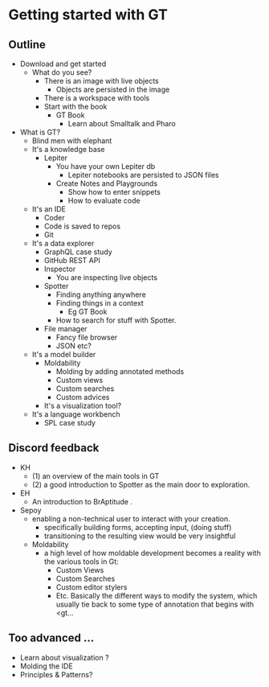 # Getting started with GT  
  
## Outline  
  
* Download and get started  
    * What do you see?  
        * There is an image with live objects  
            * Objects are persisted in the image  
        * There is a workspace with tools  
        * Start with the book  
            * GT Book  
                * Learn about Smalltalk and Pharo  
* What is GT?  
    * Blind men with elephant  
    * It's a knowledge base  
        * Lepiter  
            * You have your own Lepiter db  
                * Lepiter notebooks are persisted to JSON files  
            * Create Notes and Playgrounds  
                * Show how to enter snippets  
                * How to evaluate code  
    * It's an IDE  
        * Coder  
        * Code is saved to repos  
        * Git  
    * It's a data explorer  
        * GraphQL case study  
        * GitHub REST API  
        * Inspector  
            * You are inspecting live objects  
        * Spotter  
            * Finding anything anywhere  
            * Finding things in a context  
                * Eg GT Book  
            * How to search for stuff with Spotter.  
        * File manager  
            * Fancy file browser  
            * JSON etc?  
    * It's a model builder  
        * Moldability  
            * Molding by adding annotated methods  
            * Custom views  
            * Custom searches  
            * Custom advices  
        * It's a visualization tool?  
    * It's a language workbench  
        * SPL case study  
  
## Discord feedback  
  
* KH  
    * (1) an overview of the main tools in GT  
    * (2) a good introduction to Spotter as the main door to exploration.  
* EH  
    * An introduction to BrAptitude .  
* Sepoy  
    * enabling a non-technical user to interact with your creation.  
        * specifically building forms, accepting input, (doing stuff)  
        * transitioning to the resulting view would be very insightful  
    * Moldability  
        * a high level of how moldable development becomes a reality with the various tools in Gt:  
            * Custom Views  
            * Custom Searches  
            * Custom editor stylers  
            * Etc. Basically the different ways to modify the system, which usually tie back to some type of annotation that begins with <gt...  
  
## Too advanced ...  
  
* Learn about visualization ?  
* Molding the IDE  
* Principles & Patterns?  

